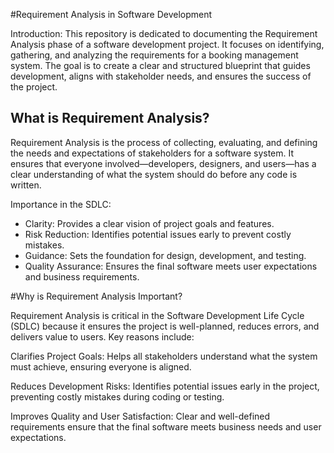 #Requirement Analysis in Software Development

Introduction:
This repository is dedicated to documenting the Requirement Analysis phase of a software development project. It focuses on identifying, gathering, and analyzing the requirements for a booking management system. The goal is to create a clear and structured blueprint that guides development, aligns with stakeholder needs, and ensures the success of the project.
## What is Requirement Analysis?

Requirement Analysis is the process of collecting, evaluating, and defining the needs and expectations of stakeholders for a software system. It ensures that everyone involved—developers, designers, and users—has a clear understanding of what the system should do before any code is written.

Importance in the SDLC:
- Clarity: Provides a clear vision of project goals and features.
- Risk Reduction: Identifies potential issues early to prevent costly mistakes.
- Guidance: Sets the foundation for design, development, and testing.
- Quality Assurance: Ensures the final software meets user expectations and business requirements.
  
#Why is Requirement Analysis Important?

Requirement Analysis is critical in the Software Development Life Cycle (SDLC) because it ensures the project is well-planned, reduces errors, and delivers value to users. Key reasons include:

Clarifies Project Goals:
Helps all stakeholders understand what the system must achieve, ensuring everyone is aligned.

Reduces Development Risks:
Identifies potential issues early in the project, preventing costly mistakes during coding or testing.

Improves Quality and User Satisfaction:
Clear and well-defined requirements ensure that the final software meets business needs and user expectations.
